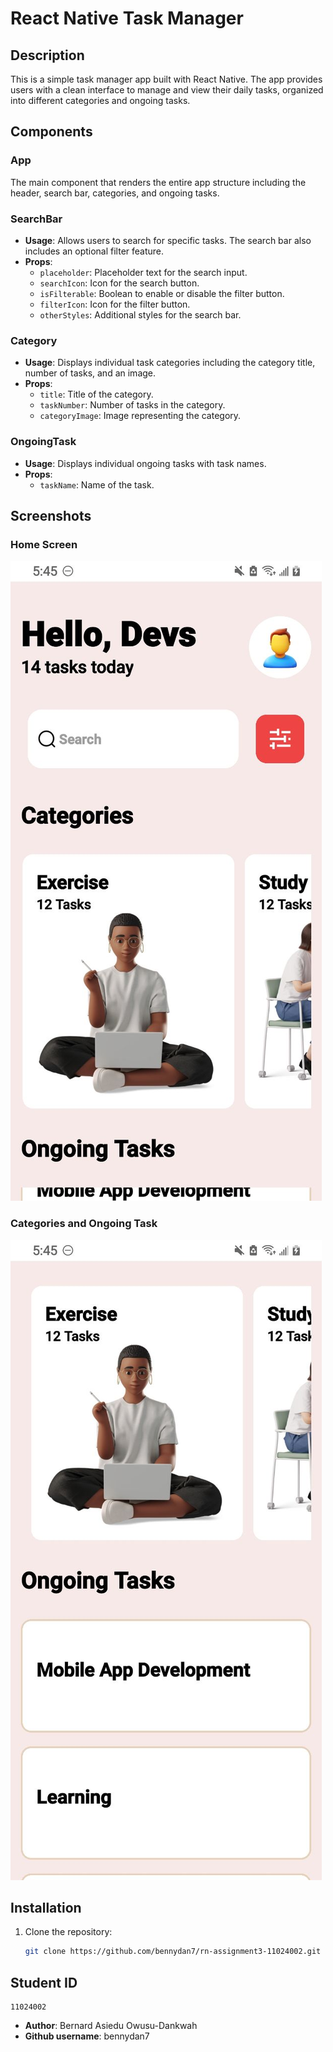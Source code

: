 # React Native Task Manager

## Description

This is a simple task manager app built with React Native. The app provides users with a clean interface to manage and view their daily tasks, organized into different categories and ongoing tasks.

## Components

### App

The main component that renders the entire app structure including the header, search bar, categories, and ongoing tasks.

### SearchBar

- **Usage**: Allows users to search for specific tasks. The search bar also includes an optional filter feature.
- **Props**:
  - `placeholder`: Placeholder text for the search input.
  - `searchIcon`: Icon for the search button.
  - `isFilterable`: Boolean to enable or disable the filter button.
  - `filterIcon`: Icon for the filter button.
  - `otherStyles`: Additional styles for the search bar.

### Category

- **Usage**: Displays individual task categories including the category title, number of tasks, and an image.
- **Props**:
  - `title`: Title of the category.
  - `taskNumber`: Number of tasks in the category.
  - `categoryImage`: Image representing the category.

### OngoingTask

- **Usage**: Displays individual ongoing tasks with task names.
- **Props**:
  - `taskName`: Name of the task.

## Screenshots

### Home Screen

![Home Screen](./assets/screenshot1.jpg)

### Categories and Ongoing Task

![Categories and Ongoing Task](./assets/screenshot2.jpg)

## Installation

1. Clone the repository:
   ```sh
   git clone https://github.com/bennydan7/rn-assignment3-11024002.git
   ```

## Student ID

    11024002

- **Author**: Bernard Asiedu Owusu-Dankwah
- **Github username**: bennydan7
